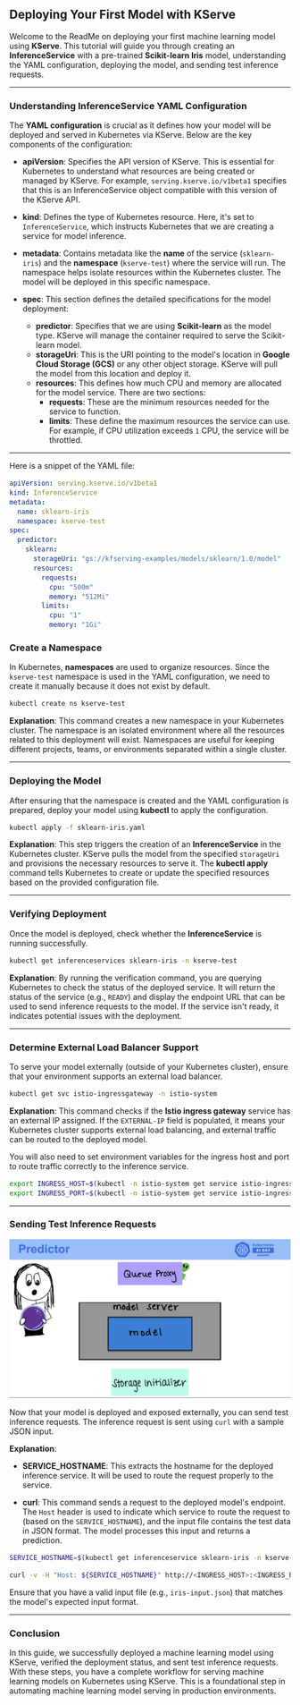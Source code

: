 ## **Deploying Your First Model with KServe**

Welcome to the ReadMe on deploying your first machine learning model using **KServe**. This tutorial will guide you through creating an **InferenceService** with a pre-trained **Scikit-learn Iris** model, understanding the YAML configuration, deploying the model, and sending test inference requests.

---

### **Understanding InferenceService YAML Configuration**

The **YAML configuration** is crucial as it defines how your model will be deployed and served in Kubernetes via KServe. Below are the key components of the configuration:

- **apiVersion**: Specifies the API version of KServe. This is essential for Kubernetes to understand what resources are being created or managed by KServe. For example, `serving.kserve.io/v1beta1` specifies that this is an InferenceService object compatible with this version of the KServe API.

- **kind**: Defines the type of Kubernetes resource. Here, it's set to `InferenceService`, which instructs Kubernetes that we are creating a service for model inference.

- **metadata**: Contains metadata like the **name** of the service (`sklearn-iris`) and the **namespace** (`kserve-test`) where the service will run. The namespace helps isolate resources within the Kubernetes cluster. The model will be deployed in this specific namespace.

- **spec**: This section defines the detailed specifications for the model deployment:
  - **predictor**: Specifies that we are using **Scikit-learn** as the model type. KServe will manage the container required to serve the Scikit-learn model.
  - **storageUri**: This is the URI pointing to the model's location in **Google Cloud Storage (GCS)** or any other object storage. KServe will pull the model from this location and deploy it.
  - **resources**: This defines how much CPU and memory are allocated for the model service. There are two sections:
    - **requests**: These are the minimum resources needed for the service to function.
    - **limits**: These define the maximum resources the service can use. For example, if CPU utilization exceeds `1` CPU, the service will be throttled.

---

Here is a snippet of the YAML file:

```yaml
apiVersion: serving.kserve.io/v1beta1
kind: InferenceService
metadata:
  name: sklearn-iris
  namespace: kserve-test
spec:
  predictor:
    sklearn:
      storageUri: "gs://kfserving-examples/models/sklearn/1.0/model"
      resources:
        requests:
          cpu: "500m"
          memory: "512Mi"
        limits:
          cpu: "1"
          memory: "1Gi"
```


### **Create a Namespace**

In Kubernetes, **namespaces** are used to organize resources. Since the `kserve-test` namespace is used in the YAML configuration, we need to create it manually because it does not exist by default.


```bash
kubectl create ns kserve-test
```


**Explanation**: This command creates a new namespace in your Kubernetes cluster. The namespace is an isolated environment where all the resources related to this deployment will exist. Namespaces are useful for keeping different projects, teams, or environments separated within a single cluster.

---

### **Deploying the Model**

After ensuring that the namespace is created and the YAML configuration is prepared, deploy your model using **kubectl** to apply the configuration.

```bash
kubectl apply -f sklearn-iris.yaml
```

**Explanation**: This step triggers the creation of an **InferenceService** in the Kubernetes cluster. KServe pulls the model from the specified `storageUri` and provisions the necessary resources to serve it. The **kubectl apply** command tells Kubernetes to create or update the specified resources based on the provided configuration file.

---

### **Verifying Deployment**

Once the model is deployed, check whether the **InferenceService** is running successfully.

```bash
kubectl get inferenceservices sklearn-iris -n kserve-test
```

**Explanation**: By running the verification command, you are querying Kubernetes to check the status of the deployed service. It will return the status of the service (e.g., `READY`) and display the endpoint URL that can be used to send inference requests to the model. If the service isn't ready, it indicates potential issues with the deployment.

---

### **Determine External Load Balancer Support**

To serve your model externally (outside of your Kubernetes cluster), ensure that your environment supports an external load balancer.

```bash
kubectl get svc istio-ingressgateway -n istio-system
```

**Explanation**: This command checks if the **Istio ingress gateway** service has an external IP assigned. If the `EXTERNAL-IP` field is populated, it means your Kubernetes cluster supports external load balancing, and external traffic can be routed to the deployed model. 

You will also need to set environment variables for the ingress host and port to route traffic correctly to the inference service.

```bash
export INGRESS_HOST=$(kubectl -n istio-system get service istio-ingressgateway -o jsonpath='{.status.loadBalancer.ingress[0].ip}')
export INGRESS_PORT=$(kubectl -n istio-system get service istio-ingressgateway -o jsonpath='{.spec.ports[?(@.name=="http2")].port}')
```

---

### **Sending Test Inference Requests**

![img.png](assets/model_deployment.png)


Now that your model is deployed and exposed externally, you can send test inference requests. The inference request is sent using `curl` with a sample JSON input.

**Explanation**:
- **SERVICE_HOSTNAME**: This extracts the hostname for the deployed inference service. It will be used to route the request properly to the service.
  
- **curl**: This command sends a request to the deployed model's endpoint. The `Host` header is used to indicate which service to route the request to (based on the `SERVICE_HOSTNAME`), and the input file contains the test data in JSON format. The model processes this input and returns a prediction.



```bash
SERVICE_HOSTNAME=$(kubectl get inferenceservice sklearn-iris -n kserve-test -o jsonpath='{.status.url}' | cut -d "/" -f 3)
 ```
```bash
curl -v -H "Host: ${SERVICE_HOSTNAME}" http://<INGRESS_HOST>:<INGRESS_PORT>/v1/models/sklearn-iris:predict -d @./iris-input.json
```

Ensure that you have a valid input file (e.g., `iris-input.json`) that matches the model's expected input format.

---

### **Conclusion**

In this guide, we successfully deployed a machine learning model using KServe, verified the deployment status, and sent test inference requests. With these steps, you have a complete workflow for serving machine learning models on Kubernetes using KServe. This is a foundational step in automating machine learning model serving in production environments.

